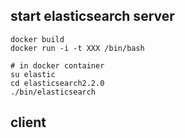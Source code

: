 
## start elasticsearch server

```
docker build
docker run -i -t XXX /bin/bash

# in docker container
su elastic
cd elasticsearch2.2.0
./bin/elasticsearch

```

## client


